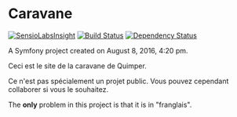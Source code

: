 Caravane
========

[![SensioLabsInsight](https://insight.sensiolabs.com/projects/c895d8ed-5f0b-4b5d-88d1-7bef1d63b296/mini.png)](https://insight.sensiolabs.com/projects/c895d8ed-5f0b-4b5d-88d1-7bef1d63b296) [![Build Status](https://travis-ci.org/nils-van-zuijlen/caravane.svg?branch=master)](https://travis-ci.org/nils-van-zuijlen/caravane) [![Dependency Status](https://gemnasium.com/badges/github.com/nils-van-zuijlen/caravane.svg)](https://gemnasium.com/github.com/nils-van-zuijlen/caravane)

A Symfony project created on August 8, 2016, 4:20 pm.

Ceci est le site de la caravane de Quimper.

Ce n'est pas spécialement un projet public. Vous pouvez cependant collaborer si vous le souhaitez.

The __only__ problem in this project is that it is in "franglais".

